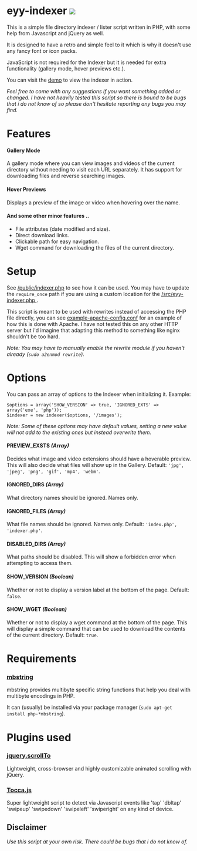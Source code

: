 # eyy-indexer <img src="https://img.shields.io/badge/version-1.0.0-brightgreen.svg?sanitize=true">
This is a simple file directory indexer / lister script written in PHP, with some help from Javascript and jQuery as well.

It is designed to have a retro and simple feel to it which is why it doesn't use any fancy font or icon packs.

JavaScript is not required for the Indexer but it is needed for extra functionality (gallery mode, hover previews etc.).

You can visit the [demo](https://eyy.co/indexer-demo/) to view the indexer in action.

*Feel free to come with any suggestions if you want something added or changed. I have not heavily tested this script so there is bound to be bugs that i do not know of so please don't hesitate reporting any bugs you may find.*

# Features
#### Gallery Mode
A gallery mode where you can view images and videos of the current directory without needing to visit each URL separately. It has support for downloading files and reverse searching images.
#### Hover Previews
Displays a preview of the image or video when hovering over the name.
#### And some other minor features ..
+ File attributes (date modified and size).
+ Direct download links.
+ Clickable path for easy navigation.
+ Wget command for downloading the files of the current directory.

# Setup
See [/public/indexer.php](https://github.com/sixem/eyy-indexer/blob/master/public/indexer.php) to see how it can be used. You may have to update the `require_once` path if you are using a custom location for the [/src/eyy-indexer.php
](https://github.com/sixem/eyy-indexer/blob/master/src/eyy-indexer.php).

This script is meant to be used with rewrites instead of accessing the PHP file directly, you can see [example-apache-config.conf](https://github.com/sixem/eyy-indexer/blob/master/example-apache-config.conf) for an example of how this is done with Apache. I have not tested this on any other HTTP server but i'd imagine that adapting this method to something like nginx shouldn't be too hard.

*Note: You may have to manually enable the rewrite module if you haven't already (`sudo a2enmod rewrite`).*

# Options
You can pass an array of options to the Indexer when initializing it. Example:

`$options = array('SHOW_VERSION' => true, 'IGNORED_EXTS' => array('exe', 'php'));`\
`$indexer = new indexer($options, '/images');`

*Note: Some of these options may have default values, setting a new value will not add to the existing ones but instead overwrite them.*
#### PREVIEW_EXSTS *(Array)*
Decides what image and video extensions should have a hoverable preview. This will also decide what files will show up in the Gallery. Default: `'jpg', 'jpeg', 'png', 'gif', 'mp4', 'webm'`.
#### IGNORED_DIRS *(Array)*
What directory names should be ignored. Names only.
#### IGNORED_FILES *(Array)*
What file names should be ignored. Names only. Default: `'index.php', 'indexer.php'`.
#### DISABLED_DIRS *(Array)*
What paths should be disabled. This will show a forbidden error when attempting to access them.
#### SHOW_VERSION *(Boolean)*
Whether or not to display a version label at the bottom of the page. Default: `false`.
#### SHOW_WGET *(Boolean)*
Whether or not to display a wget command at the bottom of the page. This will display a simple command that can be used to download the contents of the current directory. Default: `true`.

# Requirements
### [mbstring](https://secure.php.net/manual/en/mbstring.installation.php)
mbstring provides multibyte specific string functions that help you deal with multibyte encodings in PHP.

It can (usually) be installed via your package manager (`sudo apt-get install php-*mbstring`).

# Plugins used
### [jquery.scrollTo](https://github.com/flesler/jquery.scrollTo)
Lightweight, cross-browser and highly customizable animated scrolling with jQuery.
### [Tocca.js](https://gianlucaguarini.com/Tocca.js/)
Super lightweight script to detect via Javascript events like 'tap' 'dbltap' 'swipeup' 'swipedown' 'swipeleft' 'swiperight' on any kind of device.


## Disclaimer
*Use this script at your own risk. There could be bugs that i do not know of.*
